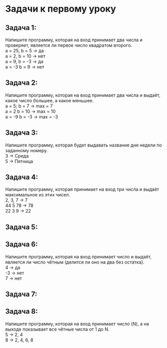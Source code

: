 # Задачи к первому уроку

## Задача 1:
Напишите программу, которая на вход принимает два числа и проверяет, является ли первое число квадратом второго.  
a = 25, b = 5 -> да  
a = 2, b = 10 -> нет  
a = 9, b = -3 -> да  
a = -3 b = 9 -> нет  

## Задача 2:
Напишите программу, которая на вход принимает два числа и выдаёт, какое число большее, а какое меньшее.  
a = 5; b = 7 -> max = 7  
a = 2 b = 10 -> max = 10  
a = -9 b = -3 -> max = -3  

## Задача 3:
Напишите программу, которая будет выдавать название дня недели по заданному номеру.  
3 -> Среда  
5 -> Пятница  

## Задача 4:
Напишите программу, которая принимает на вход три числа и выдаёт максимальное из этих чисел.  
2, 3, 7 -> 7  
44 5 78 -> 78  
22 3 9 -> 22  

## Задача 5:


## Задача 6:
Напишите программу, которая на вход принимает число и выдаёт, является ли число чётным (делится ли оно на два без остатка).  
4 -> да  
-3 -> нет  
7 -> нет  

## Задача 7:

## Задача 8:
Напишите программу, которая на вход принимает число (N), а на выходе показывает все чётные числа от 1 до N.  
5 -> 2, 4  
8 -> 2, 4, 6, 8  



